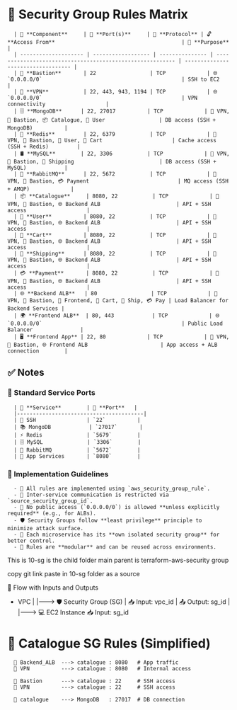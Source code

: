 # 🔐 Security Group Rules Matrix

      | 🧱 **Component**     | 🔢 **Port(s)**     | 🔄 **Protocol** | 🔓 **Access From**                                        | 📝 **Purpose**                     |
      | -------------------- | ------------------ | --------------- | --------------------------------------------------------- | ---------------------------------- |
      | 🔑 **Bastion**       | 22                 | TCP             | 🌐 `0.0.0.0/0`                                            | SSH to EC2                         |
      | 🔐 **VPN**           | 22, 443, 943, 1194 | TCP             | 🌐 `0.0.0.0/0`                                            | VPN connectivity                   |
      | 🗄️ **MongoDB**      | 22, 27017          | TCP             | 🔐 VPN, 🔑 Bastion, 📦 Catalogue, 👥 User                 | DB access (SSH + MongoDB)          |
      | 🧠 **Redis**         | 22, 6379           | TCP             | 🔐 VPN, 🔑 Bastion, 👥 User, 🛒 Cart                      | Cache access (SSH + Redis)         |
      | 🛢️ **MySQL**        | 22, 3306           | TCP             | 🔐 VPN, 🔑 Bastion, 🚚 Shipping                           | DB access (SSH + MySQL)            |
      | 🐇 **RabbitMQ**      | 22, 5672           | TCP             | 🔐 VPN, 🔑 Bastion, 💳 Payment                            | MQ access (SSH + AMQP)             |
      | 📦 **Catalogue**     | 8080, 22           | TCP             | 🔐 VPN, 🔑 Bastion, 🌐 Backend ALB                        | API + SSH access                   |
      | 👥 **User**          | 8080, 22           | TCP             | 🔐 VPN, 🔑 Bastion, 🌐 Backend ALB                        | API + SSH access                   |
      | 🛒 **Cart**          | 8080, 22           | TCP             | 🔐 VPN, 🔑 Bastion, 🌐 Backend ALB                        | API + SSH access                   |
      | 🚚 **Shipping**      | 8080, 22           | TCP             | 🔐 VPN, 🔑 Bastion, 🌐 Backend ALB                        | API + SSH access                   |
      | 💳 **Payment**       | 8080, 22           | TCP             | 🔐 VPN, 🔑 Bastion, 🌐 Backend ALB                        | API + SSH access                   |
      | 🌐 **Backend ALB**   | 80                 | TCP             | 🔐 VPN, 🔑 Bastion, 🔼 Frontend, 🛒 Cart, 🚚 Ship, 💳 Pay | Load Balancer for Backend Services |
      | 🌍 **Frontend ALB**  | 80, 443            | TCP             | 🌐 `0.0.0.0/0`                                            | Public Load Balancer               |
      | 🖥️ **Frontend App** | 22, 80             | TCP             | 🔐 VPN, 🔑 Bastion, 🌐 Frontend ALB                       | App access + ALB connection        |

## ✅ Notes

### 🔢 Standard Service Ports

      | 💠 **Service**        | 🔌 **Port**   |
      |----------------------------------------|
      | 🔐 SSH                | `22`          |
      | 📚 MongoDB            | `27017`       |
      | ⚡ Redis              | `5679`        |
      | 🗄️ MySQL              | `3306`        |
      | 📨 RabbitMQ           | `5672`        |
      | 🧩 App Services       | `8080`        |


### 📘 Implementation Guidelines

      - 🧱 All rules are implemented using `aws_security_group_rule`.
      - 🔁 Inter-service communication is restricted via `source_security_group_id`.
      - 🚫 No public access (`0.0.0.0/0`) is allowed **unless explicitly required** (e.g., for ALBs).
      - 🛡️ Security Groups follow **least privilege** principle to minimize attack surface.
      - 🧩 Each microservice has its **own isolated security group** for better control.
      - 🔄 Rules are **modular** and can be reused across environments.


This is 10-sg is the child folder
main parent is terraform-aws-security group

copy git link  paste in 10-sg folder as a source

🔁 Flow with Inputs and Outputs
   * VPC
    |
    |---> 🛡️ Security Group (SG)
    |         📥 Input: vpc_id
    |         📤 Output: sg_id
    |
    |---> 💻 EC2 Instance
              📥 Input: sg_id



# 🔐 Catalogue SG Rules (Simplified)

      📜 Backend_ALB  ---> catalogue : 8080   # App traffic
      📜 VPN          ---> catalogue : 8080   # Internal access

      📜 Bastion      ---> catalogue : 22     # SSH access
      📜 VPN          ---> catalogue : 22     # SSH access

      📜 catalogue    ---> MongoDB   : 27017  # DB connection